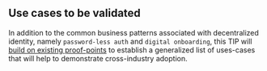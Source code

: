 ## Use cases to be validated
In addition to the common business patterns associated with decentralized identity, namely `password-less auth` and `digital onboarding`, this TIP will [build on existing proof-points](https://sovrin.org/category/use-cases/) to establish a generalized list of uses-cases that will help to demonstrate cross-industry adoption.
